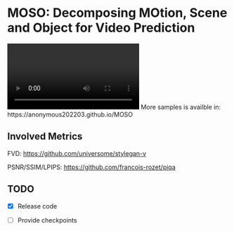 # MOSO: Decomposing MOtion, Scene and Object for Video Prediction

<video>
      <source id="mp4" src="RoboNet256x_2to10_n10.mp4" type="video/mp4">
</video>
More samples is availble in: https://anonymous202203.github.io/MOSO

## Involved Metrics
FVD: https://github.com/universome/stylegan-v

PSNR/SSIM/LPIPS: https://github.com/francois-rozet/piqa

## TODO
- [x] Release code
- [ ] Provide checkpoints

